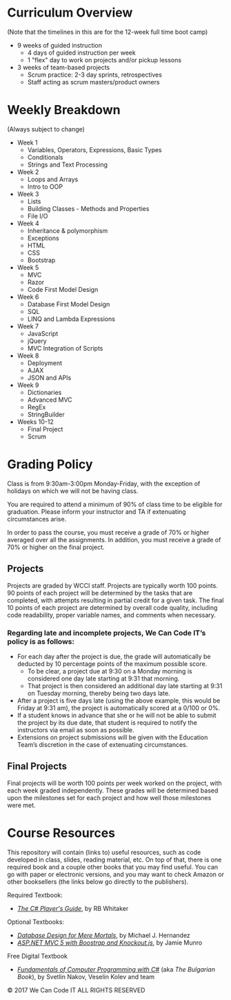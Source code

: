 # Curriculum Overview

(Note that the timelines in this are for the 12-week full time boot camp)

- 9 weeks of guided instruction
  - 4 days of guided instruction per week
  - 1 "flex" day to work on projects and/or pickup lessons
- 3 weeks of team-based projects
  - Scrum practice: 2-3 day sprints, retrospectives
  - Staff acting as scrum masters/product owners

# Weekly Breakdown

(Always subject to change)

- Week 1
  - Variables, Operators, Expressions, Basic Types
  - Conditionals
  - Strings and Text Processing
- Week 2
  - Loops and Arrays
  - Intro to OOP
- Week 3
  - Lists
  - Building Classes - Methods and Properties
  - File I/O
- Week 4
  - Inheritance & polymorphism
  - Exceptions
  - HTML
  - CSS
  - Bootstrap
- Week 5
  - MVC
  - Razor
  - Code First Model Design
- Week 6
  - Database First Model Design
  - SQL
  - LINQ and Lambda Expressions
- Week 7
  - JavaScript
  - jQuery
  - MVC Integration of Scripts
- Week 8
  - Deployment
  - AJAX
  - JSON and APIs
- Week 9
  - Dictionaries
  - Advanced MVC
  - RegEx
  - StringBuilder
- Weeks 10-12
  - Final Project
  - Scrum


# Grading Policy

Class is from 9:30am-3:00pm Monday-Friday, with the exception of holidays on which we will not be having class.

You are required to attend a minimum of 90% of class time to be eligible for graduation. Please inform your instructor and TA if extenuating circumstances arise.

In order to pass the course, you must receive a grade of 70% or higher averaged over all the assignments. In addition, you must receive a grade of 70% or higher on the final project.

## Projects

Projects are graded by WCCI staff. Projects are typically worth 100 points. 90 points of each project will be determined by the tasks that are completed, with attempts resulting in partial credit for a given task. The final 10 points of each project are determined by overall code quality, including code readability, proper variable names, and comments when necessary.

### Regarding late and incomplete projects, We Can Code IT’s policy is as follows:
* For each day after the project is due, the grade will automatically be deducted by 10 percentage points of the maximum possible score.
  * To be clear, a project due at 9:30 on a Monday morning is considered one day late starting at 9:31 that morning. 
  * That project is then considered an additional day late starting at 9:31 on Tuesday morning, thereby being two days late.
* After a project is five days late (using the above example, this would be Friday at 9:31 am), the project is automatically scored at a 0/100 or 0%.
* If a student knows in advance that she or he will not be able to submit the project by its due date, that student is required to notify the instructors via email as soon as possible.
* Extensions on project submissions will be given with the Education Team’s discretion in the case of extenuating circumstances.


## Final Projects

Final projects will be worth 100 points per week worked on the project, with each week graded independently. These grades will be determined based upon the milestones set for each project and how well those milestones were met.


# Course Resources

This repository will contain (links to) useful resources, such as code developed in class, slides, reading material, etc. On top of that, there is one required book and a couple other books that you may find useful. You can go with paper or electronic versions, and you may want to check Amazon or other booksellers (the links below go directly to the publishers).

Required Textbook:
- _[The C# Player's Guide](http://starboundsoftware.com/books/c-sharp/)_, by RB Whitaker

Optional Textbooks:
- _[Database Design for Mere Mortals](http://www.informit.com/store/database-design-for-mere-mortals-a-hands-on-guide-to-9780321884497)_, by Michael J. Hernandez
- _[ASP.NET MVC 5 with Boostrap and Knockout.js](http://shop.oreilly.com/product/0636920035350.do)_, by Jamie Munro

Free Digital Textbook
- _[Fundamentals of Computer Programming with C#](http://www.introprogramming.info/english-intro-csharp-book/downloads/)_ (aka _The Bulgarian Book_), by Svetlin Nakov, Veselin Kolev and team


© 2017 We Can Code IT ALL RIGHTS RESERVED
